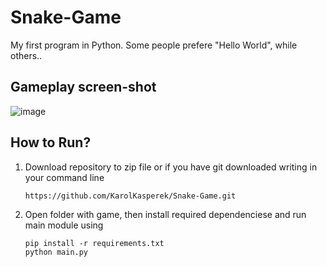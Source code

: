 # Snake-Game
My first program in Python. Some people prefere "Hello World", while others..

## Gameplay screen-shot
![image](https://github.com/KarolKasperek/Snake-Game/assets/105314335/e587895b-88fc-46b0-a989-533226503ba8)


## How to Run?
1) Download repository to zip file or if you have git downloaded writing in your command line
   ```
   https://github.com/KarolKasperek/Snake-Game.git
   ```

2) Open folder with game, then install required dependenciese and run main module using
   ```
   pip install -r requirements.txt
   python main.py
   ```

